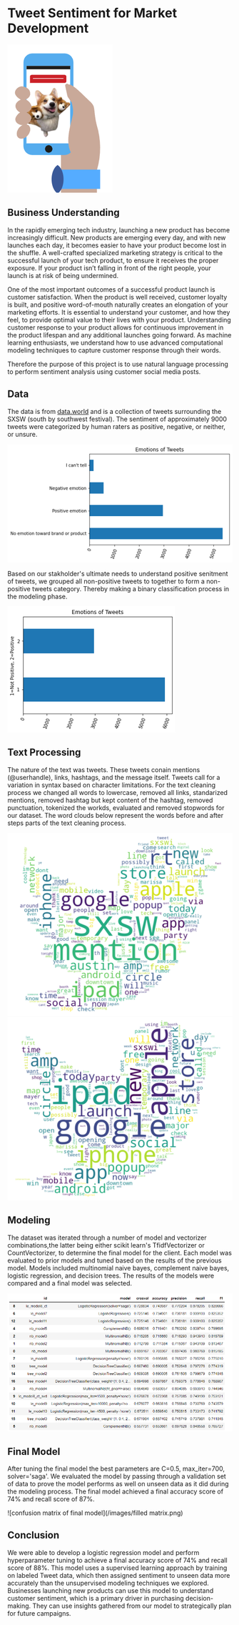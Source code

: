 # Tweet Sentiment for Market Development
![logo](/images/logo.png)

## Business Understanding
In the rapidly emerging tech industry, launching a new product has become increasingly difficult. New products are emerging every day, and with new launches each day, it becomes easier to have your product become lost in the shuffle. A well-crafted specialized marketing strategy is critical to the successful launch of your tech product, to ensure it receives the proper exposure. If your product isn’t falling in front of the right people, your launch is at risk of being undermined.

One of the most important outcomes of a successful product launch is customer satisfaction. When the product is well received, customer loyalty is built, and positive word-of-mouth naturally creates an elongation of your marketing efforts. It is essential to understand your customer, and how they feel, to provide optimal value to their lives with your product. Understanding customer response to your product allows for continuous improvement in the product lifespan and any additional launches going forward. As machine learning enthusiasts, we understand how to use advanced computational modeling techniques to capture customer response through their words. 

Therefore the purpose of this project is to use natural language processing to perform sentiment analysis using customer social media posts.

## Data
The data is from [data.world](https://data.world/crowdflower/brands-and-product-emotions) and is a collection of tweets surrounding the SXSW (south by southwest festival). The sentiment of approximately 9000 tweets were categorized by human raters as positive, negative, or neither, or unsure. 

![bar](/images/tweet_sentiment.png)

Based on our stakholder's ultimate needs to understand positive senitment of tweets, we grouped all non-positive tweets to together to form a non-positive tweets category. Thereby making a binary classification process in the modeling phase. 

![graph of tweet sentiment](images/binary_tweet_sentiment.png)

## Text Processing
The nature of the text was tweets. These tweets conain mentions (@userhandle), links, hashtags, and the message itself. Tweets call for a variation in syntax based on character limitations. For the text cleaning process we changed all words to lowercase, removed all links, standarized mentions, removed hashtag but kept content of the hashtag, removed punctuation, tokenized the workds, evaluated and removed stopwords for our dataset. The word clouds below represent the words before and after steps parts of the text cleaning process. 

![before word cloud of text processing](/images/wordcloud_before.png)
![after word clouds of text processing](/images/wordcloud_after.png)

## Modeling
The dataset was iterated through a number of model and vectorizer combinations,the latter being either scikit learn's TfidfVectorizer or CountVectorizer, to determine the final model for the client. Each model was evaluated to prior models and tuned based on the results of the previous model. Models included multinomial naive bayes, complement naive bayes, logistic regression, and decision trees. The results of the models were compared and a final model was selected. 

![table of model results](/images/model_results.png)

## Final Model
After tuning the final model the best parameters are C=0.5, max_iter=700, solver='saga'. We evaluated the model by passing through a validation set of data to prove the model performs as well on unseen data as it did during the modeling process. The final model achieved a final accuracy score of 74% and recall score of 87%.

![confusion matrix of final model](/images/filled matrix.png)

## Conclusion
We were able to develop a logistic regression model and perform hyperparameter tuning to achieve a final accuracy score of 74% and recall score of 88%. This model uses a supervised learning approach by training on labeled Tweet data, which then assigned sentiment to unseen data more accurately than the unsupervised modeling techniques we explored.  Businesses launching new products can use this model to understand customer sentiment, which is a primary driver in purchasing decision-making. They can use insights gathered from our model to strategically plan for future campaigns.
